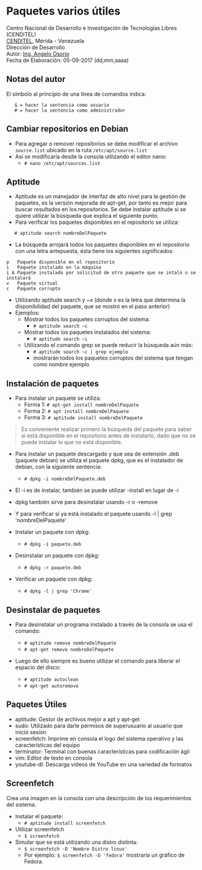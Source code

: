 # Paquetes varios útiles
Centro Nacional de Desarrollo e Investigación de Tecnologías Libres (CENDITEL) <br>
[CENDITEL](https://www.cenditel.gob.ve/), Mérida - Venezuela<br>
Dirección de Desarrollo<br>
Autor: [Ing. Angelo Osorio](https://twitter.com/Engel_PAIN)<br>
Fecha de Elaboración: 05-09-2017 (dd,mm,aaaa)

## Notas del autor
El símbolo al principio de una línea de comandos indica:
```
   $ = hacer la sentencia como usuario
   # = hacer la sentencia como administrador
```

## Cambiar repositorios en Debian
* Para agregar o remover repositorios se debe modificar el archivo `source.list` ubicado en la ruta
`/etc/apt/source.list`
* Así se modificaría desde la consola utilizando el editor nano:
   * `# nano /etc/apt/sources.list`


## Aptitude
* Aptitude es un manejador de interfaz de alto nivel para la gestión de paquetes, es la versión
mejorada de apt-get, por tanto es mejor para buscar resultados en los repositorios. Se debe instalar
aptitude si se quiere utilizar la búsqueda que explica el siguiente punto.
* Para verificar los paquetes disponibles en el repositorio se utiliza:
```
   # aptitude search nombreDelPaquete
```
* La búsqueda arrojará todos los paquetes disponibles en el repositorio con una letra antepuesta, ésta
tiene los siguientes significados:
```
p   Paquete disponible en el repositorio
i   Paquete instalado en la máquina
i A Paquete instalado por solicitud de otro paquete que se intaló o se instalará
v   Paquete virtual
c   Paquete corrupto
```
* Utilizando aptitude search y ~x (donde x es la letra que determina la disponibilidad del paquete,
que se mostró en el paso anterior)
* Ejemplos:
   * Mostrar todos los paquetes corruptos del sistema:
      * `# aptitude search ~c`
   * Mostrar todos los paquetes instalados del sistema:
      * `# aptitude search ~i`
   * Utilizando el comando grep se puede reducir la búsqueda aún más:
      * `# aptitude search ~c | grep ejemplo`
      * mostrarán todos los paquetes corruptos del sistema que tengan como nombre ejemplo



## Instalación de paquetes
* Para instalar un paquete se utiliza:
   * Forma 1: `# apt-get install nombreDelPaquete`
   * Forma 2: `# apt install nombreDelPaquete`
   * Forma 3: `# aptitude install nombreDelPaquete`

>Es conveniente realizar primero la búsqueda del paquete para saber si está disponible en el
repositorio antes de instalarlo, dado que no se puede instalar lo que no está disponible.

* Para instalar un paquete descargado y que sea de extensión .deb (paquete debian) se utiliza el 
paquete dpkg, que es el instalador de debian, con la siguiente sentencia:
   * `# dpkg -i nombreDelPaquete.deb`

* El -i es de instalar, también se puede utilizar -install en lugar de -i
* dpkg también sirve para desinstalar usando -r o -remove
* Y para verificar si ya está instalado el paquete usando -l | grep 'nombreDelPaquete'

* Instalar un paquete con dpkg:
   * `# dpkg -i paquete.deb`

* Desinstalar un paquete con dpkg:
   * `# dpkg -r paquete.deb`

* Verificar un paquete con dpkg:
   * `# dpkg -l | grep 'Chrome'`

## Desinstalar de paquetes
* Para desinstalar un programa instalado a través de la consola se usa el comando:
   * `# aptitude remove nombreDelPaquete`
   * `# apt-get remove nombreDelPaquete `

* Luego de ello siempre es bueno utilizar el comando para liberar el espacio del disco:
   * `# aptitude autoclean`
   * `# apt-get autoremove`


## Paquetes Útiles
* aptitude: Gestor de archivos mejor a apt y apt-get
* sudo: Utilizado para darle permisos de superusuario al usuario que inició sesión
* screenfetch: Imprime en consola el logo del sistema operativo y las caracteristicas del equipo
* terminator: Terminal con buenas características para codificación ágil
* vim: Editor de texto en consola
* youtube-dl: Descarga videos de YouTube en una variedad de formatos


## Screenfetch
Crea una imagen en la consola con una descripción de los requerimientos del sistema.

* Instalar el paquete:
   * `# aptitude install screenfetch`
* Utilizar screenfetch
   * `$ screenfetch`
* Simular que se está utilizando una distro distinta:
   * `$ screenfetch -D 'Nombre Distro linux'`
   * Por ejemplo: `$ screenfetch -D 'fedora'` mostraría un gráfico de Fedora.